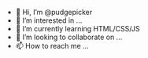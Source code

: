 - 👋 Hi, I’m @pudgepicker
- 👀 I’m interested in ...
- 🌱 I’m currently learning HTML/CSS/JS
- 💞️ I’m looking to collaborate on ...
- 📫 How to reach me ...

<!---
pudgepicker/pudgepicker is a ✨ special ✨ repository because its `README.md` (this file) appears on your GitHub profile.
You can click the Preview link to take a look at your changes.
--->
